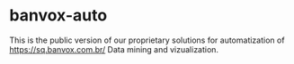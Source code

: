 # banvox-auto
This is the public version of our proprietary solutions for automatization of https://sq.banvox.com.br/ Data mining and vizualization. 
